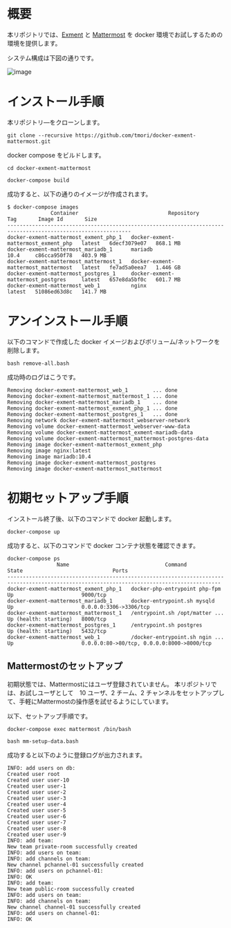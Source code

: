 # 概要
本リポジトリでは、[Exment](https://exment.net/) と [Mattermost](https://mattermost.com/) を docker 環境でお試しするための環境を提供します。

システム構成は下図の通りです。

![image](https://user-images.githubusercontent.com/164193/196333699-390cf3ad-a86b-4229-8a0c-a4259bd40ee5.png)


# インストール手順

本リポジトリ―をクローンします。

```
git clone --recursive https://github.com/tmori/docker-exment-mattermost.git
```

docker compose をビルドします。

```
cd docker-exment-mattermost
```

```
docker-compose build
```

成功すると、以下の通りのイメージが作成されます。

```
$ docker-compose images
              Container                             Repository                 Tag       Image Id       Size
--------------------------------------------------------------------------------------------------------------
docker-exment-mattermost_exment_php_1   docker-exment-mattermost_exment_php   latest   6decf3079e07   868.1 MB
docker-exment-mattermost_mariadb_1      mariadb                               10.4     c86cca950f78   403.9 MB
docker-exment-mattermost_mattermost_1   docker-exment-mattermost_mattermost   latest   fe7ad5a0eea7   1.446 GB
docker-exment-mattermost_postgres_1     docker-exment-mattermost_postgres     latest   657e8da5bf0c   601.7 MB
docker-exment-mattermost_web_1          nginx                                 latest   51086ed63d8c   141.7 MB
```

# アンインストール手順

以下のコマンドで作成した docker イメージおよびボリューム/ネットワークを削除します。

```
bash remove-all.bash
```

成功時のログはこうです。

```
Removing docker-exment-mattermost_web_1        ... done
Removing docker-exment-mattermost_mattermost_1 ... done
Removing docker-exment-mattermost_mariadb_1    ... done
Removing docker-exment-mattermost_exment_php_1 ... done
Removing docker-exment-mattermost_postgres_1   ... done
Removing network docker-exment-mattermost_webserver-network
Removing volume docker-exment-mattermost_webserver-www-data
Removing volume docker-exment-mattermost_exment-mariadb-data
Removing volume docker-exment-mattermost_mattermost-postgres-data
Removing image docker-exment-mattermost_exment_php
Removing image nginx:latest
Removing image mariadb:10.4
Removing image docker-exment-mattermost_postgres
Removing image docker-exment-mattermost_mattermost
```

# 初期セットアップ手順

インストール終了後、以下のコマンドで docker 起動します。

```
docker-compose up
```

成功すると、以下のコマンドで docker コンテナ状態を確認できます。

```
docker-compose ps
                Name                               Command                       State                             Ports
-------------------------------------------------------------------------------------------------------------------------------------------
docker-exment-mattermost_exment_php_1   docker-php-entrypoint php-fpm    Up                      9000/tcp
docker-exment-mattermost_mariadb_1      docker-entrypoint.sh mysqld      Up                      0.0.0.0:3306->3306/tcp
docker-exment-mattermost_mattermost_1   /entrypoint.sh /opt/matter ...   Up (health: starting)   8000/tcp
docker-exment-mattermost_postgres_1     /entrypoint.sh postgres          Up (health: starting)   5432/tcp
docker-exment-mattermost_web_1          /docker-entrypoint.sh ngin ...   Up                      0.0.0.0:80->80/tcp, 0.0.0.0:8000->8000/tcp
```

## Mattermostのセットアップ
初期状態では、Mattermostにはユーザ登録されていません。
本リポジトリでは、お試しユーザとして　10 ユーザ、2 チーム、2 チャンネルをセットアップして、手軽にMattermostの操作感を試せるようにしています。

以下、セットアップ手順です。

```
docker-compose exec mattermost /bin/bash
```

```
bash mm-setup-data.bash
```

成功すると以下のように登録ログが出力されます。

```
INFO: add users on db:
Created user root
Created user user-10
Created user user-1
Created user user-2
Created user user-3
Created user user-4
Created user user-5
Created user user-6
Created user user-7
Created user user-8
Created user user-9
INFO: add team:
New team private-room successfully created
INFO: add users on team:
INFO: add channels on team:
New channel pchannel-01 successfully created
INFO: add users on pchannel-01:
INFO: OK
INFO: add team:
New team public-room successfully created
INFO: add users on team:
INFO: add channels on team:
New channel channel-01 successfully created
INFO: add users on channel-01:
INFO: OK
```


